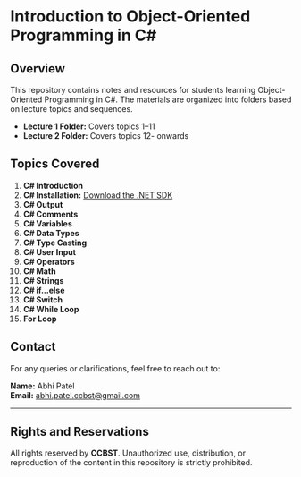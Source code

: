 # Introduction to Object-Oriented Programming in C#

## Overview

This repository contains notes and resources for students learning Object-Oriented Programming in C#. The materials are organized into folders based on lecture topics and sequences. 

- **Lecture 1 Folder:** Covers topics 1–11
- **Lecture 2 Folder:** Covers topics 12- onwards

## Topics Covered

1. **C# Introduction**
2. **C# Installation:** [Download the .NET SDK](https://dotnet.microsoft.com/en-us/download)
3. **C# Output**
4. **C# Comments**
5. **C# Variables**
6. **C# Data Types**
7. **C# Type Casting**
8. **C# User Input**
9. **C# Operators**
10. **C# Math**
11. **C# Strings**
12. **C# if...else**
13. **C# Switch**
14. **C# While Loop**
15. **For Loop**

## Contact

For any queries or clarifications, feel free to reach out to:

**Name:** Abhi Patel  
**Email:** [abhi.patel.ccbst@gmail.com](mailto:abhi.patel.ccbst@gmail.com)

---

## Rights and Reservations

All rights reserved by **CCBST**. Unauthorized use, distribution, or reproduction of the content in this repository is strictly prohibited.
